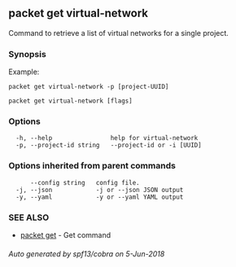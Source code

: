 ## packet get virtual-network

Command to retrieve a list of virtual networks for a single project.

### Synopsis

Example:
	
	packet get virtual-network -p [project-UUID]
	

```
packet get virtual-network [flags]
```

### Options

```
  -h, --help                help for virtual-network
  -p, --project-id string   --project-id or -i [UUID]
```

### Options inherited from parent commands

```
      --config string   config file.
  -j, --json            -j or --json JSON output
  -y, --yaml            -y or --yaml YAML output
```

### SEE ALSO

* [packet get](packet_get.md)	 - Get command

###### Auto generated by spf13/cobra on 5-Jun-2018
